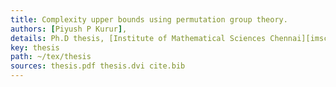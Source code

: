 ```yaml
---
title: Complexity upper bounds using permutation group theory.
authors: [Piyush P Kurur],
details: Ph.D thesis, [Institute of Mathematical Sciences Chennai][imsc], Chennai
key: thesis
path: ~/tex/thesis
sources: thesis.pdf thesis.dvi cite.bib
---
```

